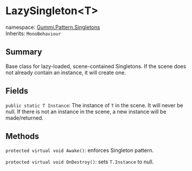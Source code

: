 # LazySingleton\<T\>

namespace: [Gummi.Pattern.Singletons](./Singletons.md)  
Inherits: `MonoBehaviour`

## Summary

Base class for lazy-loaded, scene-contained Singletons. If the scene does not already contain an instance, it will create one.

## Fields

`public static T Instance`: The instance of `T` in the scene. It will never be null. If there is not an instance in the scene, a new instance will be made/returned.

## Methods

`protected virtual void Awake()`: enforces Singleton pattern.

`protected virtual void OnDestroy()`: sets `T.Instance` to null.
